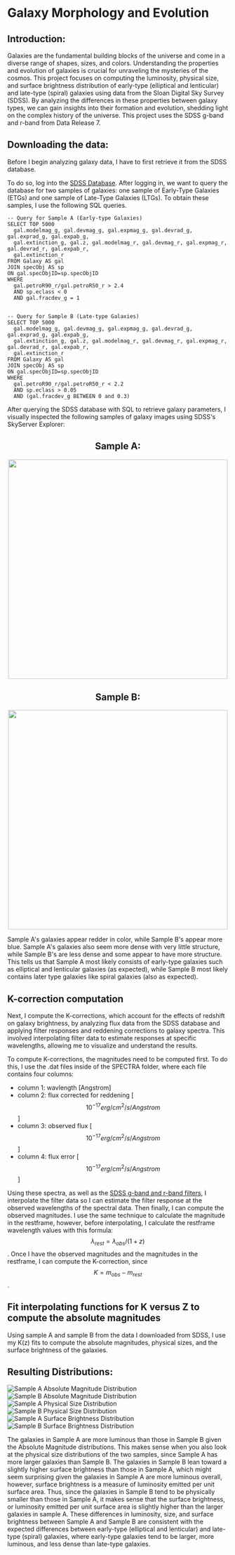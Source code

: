 # Galaxy Morphology and Evolution
## Introduction:
Galaxies are the fundamental building blocks of the universe and come in a diverse range of shapes, sizes, and colors. Understanding the properties and evolution of galaxies is crucial for unraveling the mysteries of the cosmos. This project focuses on computing the luminosity, physical size, and surface brightness distribution of early-type (elliptical and lenticular) and late-type (spiral) galaxies using data from the Sloan Digital Sky Survey (SDSS). By analyzing the differences in these properties between galaxy types, we can gain insights into their formation and evolution, shedding light on the complex history of the universe. This project uses the SDSS g-band and r-band from Data Release 7.

## Downloading the data:
Before I begin analyzing galaxy data, I have to first retrieve it from the SDSS database. 

To do so, log into the <a href="[URL](https://casjobs.sdss.org/CasJobs/)">SDSS Database</a>. After logging in, we want to query the database for two samples of galaxies: one sample of Early-Type Galaxies (ETGs) and one sample of Late-Type Galaxies (LTGs). To obtain these samples, I use the following SQL queries. 

```
-- Query for Sample A (Early-type Galaxies)
SELECT TOP 5000
  gal.modelmag_g, gal.devmag_g, gal.expmag_g, gal.devrad_g, gal.exprad_g, gal.expab_g,
  gal.extinction_g, gal.z, gal.modelmag_r, gal.devmag_r, gal.expmag_r, gal.devrad_r, gal.expab_r,
  gal.extinction_r
FROM Galaxy AS gal
JOIN specObj AS sp
ON gal.specObjID=sp.specObjID
WHERE
  gal.petroR90_r/gal.petroR50_r > 2.4
  AND sp.eclass < 0
  AND gal.fracdev_g = 1


-- Query for Sample B (Late-type Galaxies)
SELECT TOP 5000
  gal.modelmag_g, gal.devmag_g, gal.expmag_g, gal.devrad_g, gal.exprad_g, gal.expab_g,
  gal.extinction_g, gal.z, gal.modelmag_r, gal.devmag_r, gal.expmag_r, gal.devrad_r, gal.expab_r,
  gal.extinction_r
FROM Galaxy AS gal
JOIN specObj AS sp
ON gal.specObjID=sp.specObjID
WHERE
  gal.petroR90_r/gal.petroR50_r < 2.2
  AND sp.eclass > 0.05
  AND (gal.fracdev_g BETWEEN 0 and 0.3)
```

After querying the SDSS database with SQL to retrieve galaxy parameters, I visually inspected the following samples of galaxy images using SDSS's SkyServer Explorer:
<h2 style="text-align: center;">Sample A: </h2>
<img class="img-fluid" style="display: block; margin: 0 auto;" src="./sampleA_color_images.PNG" width="500">
<h2 style="text-align: center;">Sample B: </h2>
<img class="img-fluid" style="display: block; margin: 0 auto;" src="./sampleB_color_images.PNG" width="500">

Sample A's galaxies appear redder in color, while Sample B's appear more blue. Sample A's galaxies also seem more dense with very little structure, while Sample B's are less dense and some appear to have more structure. This tells us that Sample A most likely consists of early-type galaxies such as elliptical and lenticular galaxies (as expected), while Sample B most likely contains later type galaxies like spiral galaxies (also as expected). 


## K-correction computation 
Next, I compute the K-corrections, which account for the effects of redshift on galaxy brightness, by analyzing flux data from the SDSS database and applying filter responses and reddening corrections to galaxy spectra. This involved interpolating filter data to estimate responses at specific wavelengths, allowing me to visualize and understand the results.

To compute K-corrections, the magnitudes need to be computed first. To do this, I use the .dat files inside of the SPECTRA folder, where each file contains four columns:
- column 1: wavlength [Angstrom]
- column 2: flux corrected for reddening [$$10^{-17} erg/cm^{2}/s/Angstrom$$]
- column 3: observed flux [$$10^{-17} erg/cm^{2}/s/Angstrom$$]
- column 4: flux error [$$10^{-17} erg/cm^{2}/s/Angstrom$$]

Using these spectra, as well as the <a href="[URL](https://classic.sdss.org/dr7/instruments/imager/)">SDSS g-band and r-band filters</a>, I interpolate the filter data so I can estimate the filter response at the observed wavelengths of the spectral data. Then finally, I can compute the observed magnitudes. I use the same technique to calculate the magnitude in the restframe, however, before interpolating, I calculate the restframe wavelength values with this formula: $$\lambda_{rest} = \lambda_{obs} / (1 + z)$$. Once I have the observed magnitudes and the magnitudes in the restframe, I can compute the K-correction, since $$K = m_{obs} - m_{rest}$$.

## Fit interpolating functions for K versus Z to compute the absolute magnitudes
Using sample A  and sample B from the data I downloaded from SDSS, I use my K(z) fits to compute the absolute magnitudes, physical sizes, and the surface brightness of the galaxies.

## Resulting Distributions:


<div class="image-grid">
  <div>
    <img class="img-fluid" src="./abs_mag_sampleA.PNG" alt="Sample A Absolute Magnitude Distribution">
  </div>
  <div>
    <img class="img-fluid" src="./abs_mag_sampleB.PNG" alt="Sample B Absolute Magnitude Distribution">
  </div>
  <div>
    <img class="img-fluid" src="./size_dist_sampleA.PNG" alt="Sample A Physical Size Distribution">
  </div>
  <div>
    <img class="img-fluid" src="./size_dist_sampleB.PNG" alt="Sample B Physical Size Distribution">
  </div>
  <div>
    <img class="img-fluid" src="./surface_brightness_sampA.PNG" alt="Sample A Surface Brightness Distribution">
  </div>
  <div>
    <img class="img-fluid" src="./surface_brightness_sampB.PNG" alt="Sample B Surface Brightness Distribution">
  </div>
</div>

The galaxies in Sample A are more luminous than those in Sample B given the Absolute Magnitude distributions. This makes sense when you also look at the physical size distributions of the two samples, since Sample A has more larger galaxies than Sample B. The galaxies in Sample B lean toward a slightly higher surface brightness than those in Sample A, which might seem surprising given the galaxies in Sample A are more luminous overall, however, surface brightness is a measure of luminosity emitted per unit surface area. Thus, since the galaxies in Sample B tend to be physically smaller than those in Sample A, it makes sense that the surface brightness, or luminosity emitted per unit surface area is slightly higher than the larger galaxies in sample A. These differences in luminosity, size, and surface brightness between Sample A and Sample B are consistent with the expected differences between early-type (elliptical and lenticular) and late-type (spiral) galaxies, where early-type galaxies tend to be larger, more luminous, and less dense than late-type galaxies.

